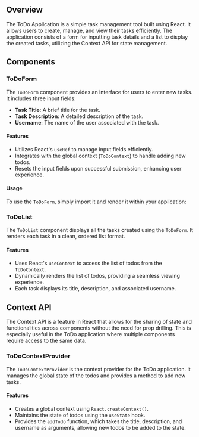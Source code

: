 ## Overview

The ToDo Application is a simple task management tool built using React. It allows users to create, manage, and view their tasks efficiently. The application consists of a form for inputting task details and a list to display the created tasks, utilizing the Context API for state management.

## Components

### ToDoForm

The `ToDoForm` component provides an interface for users to enter new tasks. It includes three input fields:

- **Task Title**: A brief title for the task.
- **Task Description**: A detailed description of the task.
- **Username**: The name of the user associated with the task.

#### Features

- Utilizes React's `useRef` to manage input fields efficiently.
- Integrates with the global context (`ToDoContext`) to handle adding new todos.
- Resets the input fields upon successful submission, enhancing user experience.

#### Usage

To use the `ToDoForm`, simply import it and render it within your application:

### ToDoList

The `ToDoList` component displays all the tasks created using the `ToDoForm`. It renders each task in a clean, ordered list format.

#### Features

- Uses React's `useContext` to access the list of todos from the `ToDoContext`.
- Dynamically renders the list of todos, providing a seamless viewing experience.
- Each task displays its title, description, and associated username.

## Context API

The Context API is a feature in React that allows for the sharing of state and functionalities across components without the need for prop drilling. This is especially useful in the ToDo application where multiple components require access to the same data.

### ToDoContextProvider

The `ToDoContextProvider` is the context provider for the ToDo application. It manages the global state of the todos and provides a method to add new tasks.

#### Features

- Creates a global context using `React.createContext()`.
- Maintains the state of todos using the `useState` hook.
- Provides the `addTodo` function, which takes the title, description, and username as arguments, allowing new todos to be added to the state.

